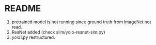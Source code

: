 # README #

1. pretrained model is not running since ground truth from ImageNet not read.
2. ResNet added (check slim/yolo-resnet-sim.py)
3. yolo1.py restructured.
